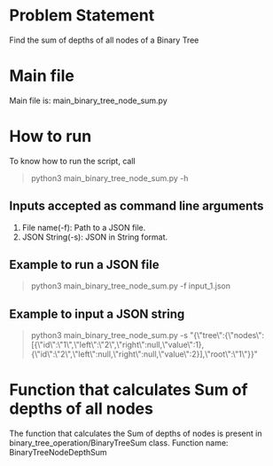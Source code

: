 # Problem Statement
Find the sum of depths of all nodes of a Binary Tree

# Main file
Main file is: main_binary_tree_node_sum.py

# How to run
To know how to run the script, call
> python3 main_binary_tree_node_sum.py -h

## Inputs accepted as command line arguments
1. File name(-f): Path to a JSON file.
2. JSON String(-s): JSON in String format.

## Example to run a JSON file
> python3 main_binary_tree_node_sum.py -f input_1.json

## Example to input a JSON string
>python3 main_binary_tree_node_sum.py -s "{\\"tree\\":{\\"nodes\\":[{\\"id\\":\\"1\\",\\"left\\":\\"2\\",\\"right\\":null,\\"value\\":1},{\\"id\\":\\"2\\",\\"left\\":null,\\"right\\":null,\\"value\\":2}],\\"root\\":\\"1\\"}}"

# Function that calculates Sum of depths of all nodes
The function that calculates the Sum of depths of nodes is present in binary_tree_operation/BinaryTreeSum class.
Function name: BinaryTreeNodeDepthSum
